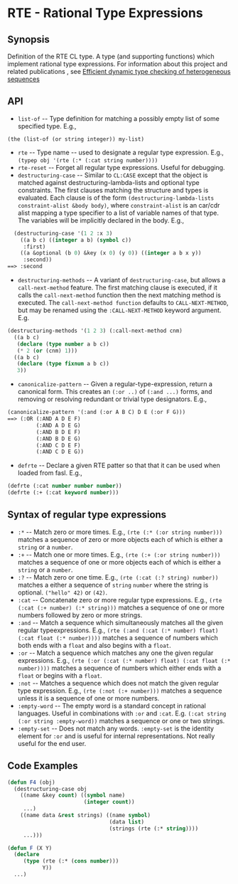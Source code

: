 # RTE - Rational Type Expressions

## Synopsis


Definition of the RTE CL type.  A type (and supporting functions) which implement rational type expressions.
      For information about this project and related publications , see [Efficient dynamic type checking of heterogeneous sequences](https://www.lrde.epita.fr/wiki/Publications/newton.16.rte.report)

## API

* `list-of` -- Type definition for matching a possibly empty list of some specified type.  E.g., 

`(the (list-of (or string integer)) my-list)`

* `rte` -- Type name -- used to designate a regular type expression.  E.g., `(typep obj '(rte (:* (:cat string number))))`
* `rte-reset` -- Forget all regular type expressions.  Useful for debugging.
* `destructuring-case` --   Similar to `CL:CASE` except that the object is matched against destructuring-lambda-lists and
optional type constraints.  The first clauses matching the structure and types is evaluated.
Each clause is of the form `(destructuring-lambda-lists constraint-alist &body body)`,
where `constraint-alist` is an car/cdr alist mapping a type specifier to a list of variable
names of that type.   The variables will be implicitly declared in the body.
E.g.,

````lisp
  (destructuring-case '(1 2 :x 3)
    ((a b c) ((integer a b) (symbol c))
     :first)
    ((a &optional (b 0) &key (x 0) (y 0)) ((integer a b x y))
     :second))
==> :second
````

* `destructuring-methods` -- A variant of `destructuring-case`, but allows a `call-next-method` feature.
The first matching clause is executed, if it calls the `call-next-method` function
then the next matching method is executed.
The `call-next-method function` defaults to `CALL-NEXT-METHOD`, but may be renamed
using the `:CALL-NEXT-METHOD` keyword argument.
E.g.

````lisp
(destructuring-methods '(1 2 3) (:call-next-method cnm)
  ((a b c)
   (declare (type number a b c))
   (* 2 (or (cnm) 1)))
  ((a b c)
   (declare (type fixnum a b c))
   3))
````

* `canonicalize-pattern` --  Given a regular-type-expression, return a canonical form.
This creates an `(:or ..)` of `(:and ...)` forms, and
removing or resolving redundant or trivial type designators.  E.g.,

````lisp
(canonicalize-pattern '(:and (:or A B C) D E (:or F G)))
==> (:OR (:AND A D E F)
         (:AND A D E G)
         (:AND B D E F)
         (:AND B D E G)
         (:AND C D E F)
         (:AND C D E G))
````

* `defrte` -- Declare a given RTE patter so that that it can be used when loaded from fasl.  E.g.,
````lisp
(defrte (:cat number number number))
(defrte (:+ (:cat keyword number)))
````

## Syntax of regular type expressions

* `:*` -- Match zero or more times.  E.g., `(rte (:* (:or string number)))` matches a
     sequence of zero or more objects each of which is either a `string` or a `number`.
* `:+` -- Match one or more times.  E.g., `(rte (:+ (:or string number)))` matches a
     sequence of one or more objects each of which is either a `string` or a `number`.
* `:?` -- Match zero or one time.  E.g., `(rte (:cat (:? string) number))` matches a either a sequence
of `string` `number` where the string is optional.  `("hello" 42)` or `(42)`.
* `:cat` -- Concatenate zero or more regular type expressions.  E.g., `(rte (:cat (:+ number) (:* string)))` matches a sequence of one or more numbers followed by zero or more strings.
* `:and` -- Match a sequence which simultaneously matches all the given regular typeexpressions.  E.g., `(rte (:and (:cat (:* number) float) (:cat float (:* number))))` matches a sequence of numbers which both ends with a `float` and also begins with a `float`.
* `:or` -- Match a sequence which matches any one the given regular expressions.  E.g., `(rte (:or (:cat (:* number) float) (:cat float (:* number))))` matches a sequence of numbers which either ends with a `float` or begins with a `float`.
* `:not` -- Matches a sequence which does not match the given regular type expression.  E.g., `(rte (:not (:+ number)))` matches a sequence unless it is a sequence of one or more numbers.
* `:empty-word` -- The empty word is a standard concept in
     rational languages.  Useful in combinations with `:or` and
     `:cat`.   E.g. `(:cat string (:or string :empty-word))` matches a sequence or one or two strings.
* `:empty-set` -- Does not match any words.  `:empty-set`
     is the identity element for `:or` and is useful for
     internal representations.  Not really useful for the end user.

## Code Examples

```lisp
(defun F4 (obj)
  (destructuring-case obj
    ((name &key count) ((symbol name)
                        (integer count))
     ...)
    ((name data &rest strings) ((name symbol)
                                (data list)
                                (strings (rte (:* string))))
     ...)))
```

```lisp
(defun F (X Y)
  (declare
     (type (rte (:* (cons number)))
           Y))
  ...)
```

      
    